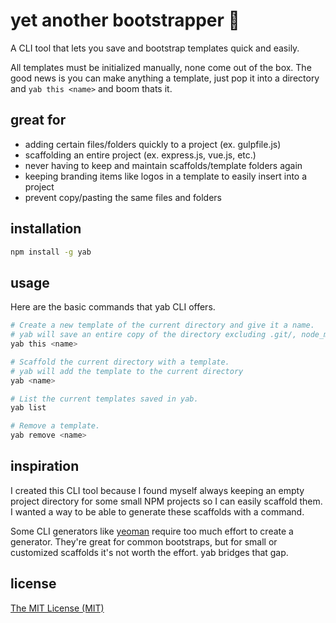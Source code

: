 # yet another bootstrapper 🌯
A CLI tool that lets you save and bootstrap templates quick and easily.

All templates must be initialized manually, none come out of the box.  The good news is you can make anything a template, just pop it into a directory and `yab this <name>` and boom thats it.

## great for
- adding certain files/folders quickly to a project (ex. gulpfile.js)
- scaffolding an entire project (ex. express.js, vue.js, etc.)
- never having to keep and maintain scaffolds/template folders again
- keeping branding items like logos in a template to easily insert into a project
- prevent copy/pasting the same files and folders


## installation
```bash
npm install -g yab
```

## usage
Here are the basic commands that yab CLI offers.

```bash
# Create a new template of the current directory and give it a name.
# yab will save an entire copy of the directory excluding .git/, node_modules/ and bower_components/.
yab this <name>
```

```bash
# Scaffold the current directory with a template.
# yab will add the template to the current directory
yab <name>
```

```bash
# List the current templates saved in yab.
yab list
```

```bash
# Remove a template.
yab remove <name>
```

## inspiration
I created this CLI tool because I found myself always keeping an empty project directory for some small NPM projects so I can easily scaffold them.  I wanted a way to be able to generate these scaffolds with a command.

Some CLI generators like [yeoman](https://github.com/yeoman/yo) require too much effort to create a generator.  They're great for common bootstraps, but for small or customized scaffolds it's not worth the effort.  yab bridges that gap.

## license
[The MIT License (MIT)](https://opensource.org/licenses/MIT)
